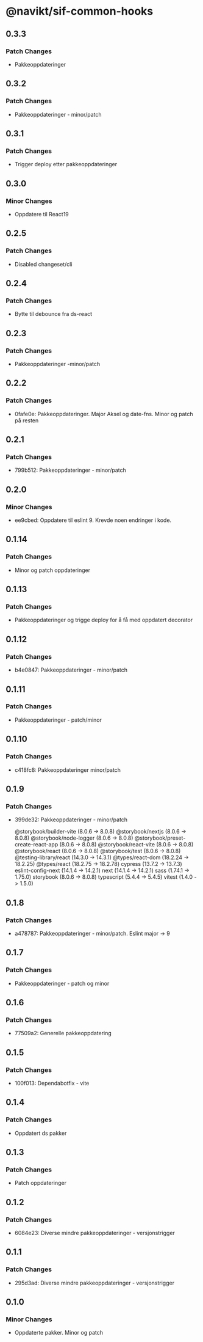 # @navikt/sif-common-hooks

## 0.3.3

### Patch Changes

- Pakkeoppdateringer

## 0.3.2

### Patch Changes

- Pakkeoppdateringer - minor/patch

## 0.3.1

### Patch Changes

- Trigger deploy etter pakkeoppdateringer

## 0.3.0

### Minor Changes

- Oppdatere til React19

## 0.2.5

### Patch Changes

- Disabled changeset/cli

## 0.2.4

### Patch Changes

- Bytte til debounce fra ds-react

## 0.2.3

### Patch Changes

- Pakkeoppdateringer -minor/patch

## 0.2.2

### Patch Changes

- 0fafe0e: Pakkeoppdateringer. Major Aksel og date-fns. Minor og patch på resten

## 0.2.1

### Patch Changes

- 799b512: Pakkeoppdateringer - minor/patch

## 0.2.0

### Minor Changes

- ee9cbed: Oppdatere til eslint 9. Krevde noen endringer i kode.

## 0.1.14

### Patch Changes

- Minor og patch oppdateringer

## 0.1.13

### Patch Changes

- Pakkeoppdateringer og trigge deploy for å få med oppdatert decorator

## 0.1.12

### Patch Changes

- b4e0847: Pakkeoppdateringer - minor/patch

## 0.1.11

### Patch Changes

- Pakkeoppdateringer - patch/minor

## 0.1.10

### Patch Changes

- c418fc8: Pakkeoppdateringer minor/patch

## 0.1.9

### Patch Changes

- 399de32: Pakkeoppdateringer - minor/patch

    @storybook/builder-vite (8.0.6 -> 8.0.8)
    @storybook/nextjs (8.0.6 -> 8.0.8)
    @storybook/node-logger (8.0.6 -> 8.0.8)
    @storybook/preset-create-react-app (8.0.6 -> 8.0.8)
    @storybook/react-vite (8.0.6 -> 8.0.8)
    @storybook/react (8.0.6 -> 8.0.8)
    @storybook/test (8.0.6 -> 8.0.8)
    @testing-library/react (14.3.0 -> 14.3.1)
    @types/react-dom (18.2.24 -> 18.2.25)
    @types/react (18.2.75 -> 18.2.78)
    cypress (13.7.2 -> 13.7.3)
    eslint-config-next (14.1.4 -> 14.2.1)
    next (14.1.4 -> 14.2.1)
    sass (1.74.1 -> 1.75.0)
    storybook (8.0.6 -> 8.0.8)
    typescript (5.4.4 -> 5.4.5)
    vitest (1.4.0 -> 1.5.0)

## 0.1.8

### Patch Changes

- a478787: Pakkeoppdateringer - minor/patch. Eslint major -> 9

## 0.1.7

### Patch Changes

- Pakkeoppdateringer - patch og minor

## 0.1.6

### Patch Changes

- 77509a2: Generelle pakkeoppdatering

## 0.1.5

### Patch Changes

- 100f013: Dependabotfix - vite

## 0.1.4

### Patch Changes

- Oppdatert ds pakker

## 0.1.3

### Patch Changes

- Patch oppdateringer

## 0.1.2

### Patch Changes

- 6084e23: Diverse mindre pakkeoppdateringer - versjonstrigger

## 0.1.1

### Patch Changes

- 295d3ad: Diverse mindre pakkeoppdateringer - versjonstrigger

## 0.1.0

### Minor Changes

- Oppdaterte pakker. Minor og patch
